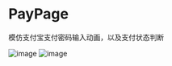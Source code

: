 # PayPage
模仿支付宝支付密码输入动画，以及支付状态判断

![image](https://github.com/wangzhansheng1224/PayPage/tree/master/1.png)
![image](https://github.com/wangzhansheng1224/PayPage/tree/master/2.png)

